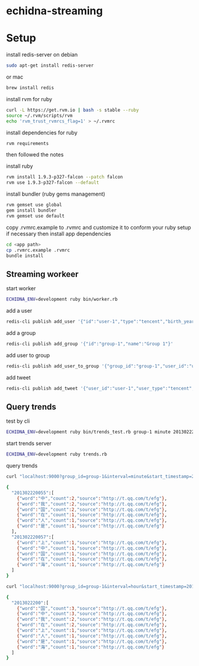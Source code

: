 # echidna-streaming

# Setup

install redis-server on debian

```bash
sudo apt-get install redis-server
```

or mac

```bash
brew install redis
```

install rvm for ruby

```bash
curl -L https://get.rvm.io | bash -s stable --ruby
source ~/.rvm/scripts/rvm
echo 'rvm_trust_rvmrcs_flag=1' > ~/.rvmrc
```

install dependencies for ruby

```bash
rvm requirements
```

then followed the notes

install ruby

```bash
rvm install 1.9.3-p327-falcon --patch falcon
rvm use 1.9.3-p327-falcon --default
```

install bundler (ruby gems management)

```bash
rvm gemset use global
gem install bundler
rvm gemset use default
```

copy .rvmrc.example to .rvmrc and customize it to conform your ruby setup if necessary
then install app dependencies

```bash
cd <app path>
cp .rvmrc.example .rvmrc
bundle install
```

## Streaming workeer

start worker

```bash
ECHIDNA_ENV=development ruby bin/worker.rb
```

add a user

```bash
redis-cli publish add_user '{"id":"user-1","type":"tencent","birth_year":2000,"gender":"f","city":"shanghai"}'
```

add a group

```bash
redis-cli publish add_group '{"id":"group-1","name":"Group 1"}'
```

add user to group

```bash
redis-cli publish add_user_to_group '{"group_id":"group-1","user_id":"user-1","user_type":"tencent"}'
```

add tweet

```bash
redis-cli publish add_tweet '{"user_id":"user-1","user_type":"tencent","text":"我是中国人","id":"abc","url":"http://t.qq.com/t/abc","timestamp":"20130222005534"}'
```

## Query trends

test by cli

```bash
ECHIDNA_ENV=development ruby bin/trends_test.rb group-1 minute 20130222000000 20130222013000
```

start trends server

```bash
ECHIDNA_ENV=development ruby trends.rb
```

query trends

```bash
curl "localhost:9000?group_id=group-1&interval=minute&start_timestamp=20130222000000&end_timestamp=20130222013000"

{
  "201302220055":[
    {"word":"中","count":2,"source":"http://t.qq.com/t/efg"},
    {"word":"我","count":2,"source":"http://t.qq.com/t/efg"},
    {"word":"国","count":2,"source":"http://t.qq.com/t/efg"},
    {"word":"在","count":1,"source":"http://t.qq.com/t/efg"},
    {"word":"人","count":1,"source":"http://t.qq.com/t/efg"},
    {"word":"是","count":1,"source":"http://t.qq.com/t/efg"}
  ],
  "201302220057":[
    {"word":"上","count":1,"source":"http://t.qq.com/t/efg"},
    {"word":"中","count":1,"source":"http://t.qq.com/t/efg"},
    {"word":"国","count":1,"source":"http://t.qq.com/t/efg"},
    {"word":"在","count":1,"source":"http://t.qq.com/t/efg"},
    {"word":"海","count":1,"source":"http://t.qq.com/t/efg"}
  ]
}

curl "localhost:9000?group_id=group-1&interval=hour&start_timestamp=20130222000000&end_timestamp=20130222010000"

{
  "2013022200":[
    {"word":"国","count":3,"source":"http://t.qq.com/t/efg"},
    {"word":"中","count":3,"source":"http://t.qq.com/t/efg"},
    {"word":"我","count":2,"source":"http://t.qq.com/t/efg"},
    {"word":"在","count":2,"source":"http://t.qq.com/t/efg"},
    {"word":"上","count":1,"source":"http://t.qq.com/t/efg"},
    {"word":"人","count":1,"source":"http://t.qq.com/t/efg"},
    {"word":"是","count":1,"source":"http://t.qq.com/t/efg"},
    {"word":"海","count":1,"source":"http://t.qq.com/t/efg"}
  ]
}
```
